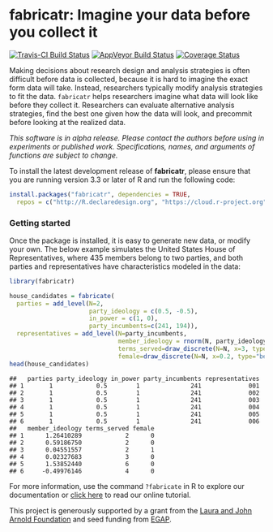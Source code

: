
<!-- README.md is generated from README.Rmd. Please edit that file -->
fabricatr: Imagine your data before you collect it
==================================================

[![Travis-CI Build Status](https://travis-ci.org/DeclareDesign/fabricatr.svg?branch=master)](https://travis-ci.org/DeclareDesign/fabricatr) [![AppVeyor Build Status](https://ci.appveyor.com/api/projects/status/github/DeclareDesign/fabricatr?branch=master&svg=true)](https://ci.appveyor.com/project/DeclareDesign/fabricatr) [![Coverage Status](https://coveralls.io/repos/github/DeclareDesign/fabricatr/badge.svg?branch=master)](https://coveralls.io/github/DeclareDesign/fabricatr?branch=master)

Making decisions about research design and analysis strategies is often difficult before data is collected, because it is hard to imagine the exact form data will take. Instead, researchers typically modify analysis strategies to fit the data. `fabricatr` helps researchers imagine what data will look like before they collect it. Researchers can evaluate alternative analysis strategies, find the best one given how the data will look, and precommit before looking at the realized data.

*This software is in alpha release. Please contact the authors before using in experiments or published work. Specifications, names, and arguments of functions are subject to change.*

To install the latest development release of **fabricatr**, please ensure that you are running version 3.3 or later of R and run the following code:

``` r
install.packages("fabricatr", dependencies = TRUE,
  repos = c("http://R.declaredesign.org", "https://cloud.r-project.org"))
```

### Getting started

Once the package is installed, it is easy to generate new data, or modify your own. The below example simulates the United States House of Representatives, where 435 members belong to two parties, and both parties and representatives have characteristics modeled in the data:

``` r
library(fabricatr)

house_candidates = fabricate(
  parties = add_level(N=2, 
                      party_ideology = c(0.5, -0.5), 
                      in_power = c(1, 0), 
                      party_incumbents=c(241, 194)),
  representatives = add_level(N=party_incumbents, 
                              member_ideology = rnorm(N, party_ideology), 
                              terms_served=draw_discrete(N=N, x=3, type="count"),
                              female=draw_discrete(N=N, x=0.2, type="bernoulli")))
head(house_candidates)
```

    ##   parties party_ideology in_power party_incumbents representatives
    ## 1       1            0.5        1              241             001
    ## 2       1            0.5        1              241             002
    ## 3       1            0.5        1              241             003
    ## 4       1            0.5        1              241             004
    ## 5       1            0.5        1              241             005
    ## 6       1            0.5        1              241             006
    ##   member_ideology terms_served female
    ## 1      1.26410289            2      0
    ## 2      0.59186750            2      0
    ## 3      0.04551557            2      1
    ## 4      0.02327683            3      0
    ## 5      1.53852440            6      0
    ## 6     -0.49976146            4      0

For more information, use the command `?fabricate` in R to explore our documentation or [click here](http://fabricatr.declaredesign.org/articles/getting_started.html) to read our online tutorial.

This project is generously supported by a grant from the [Laura and John Arnold Foundation](http://www.arnoldfoundation.org) and seed funding from [EGAP](http://egap.org).

